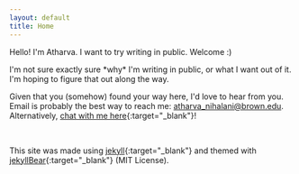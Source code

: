 ```yaml
---
layout: default
title: Home
---
```


Hello! I'm Atharva. I want to try writing in public. Welcome :) 

I'm not sure exactly sure \*why\* I'm writing in public, or what I want out of it. I'm hoping to figure that out along the way. 

Given that you (somehow) found your way here, I'd love to hear from you.  
Email is probably the best way to reach me: atharva_nihalani@brown.edu. Alternatively, [chat with me here](https://calendar.app.google/K5vdDYEXcTC1EQKw5){:target="_blank"}!


<br>

This site was made using [jekyll](https://jekyllrb.com/){:target="_blank"} and themed with [jekyllBear](https://github.com/knhash/jekyllBear){:target="_blank"} (MIT License).